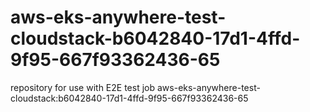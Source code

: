 # aws-eks-anywhere-test-cloudstack-b6042840-17d1-4ffd-9f95-667f93362436-65
repository for use with E2E test job aws-eks-anywhere-test-cloudstack:b6042840-17d1-4ffd-9f95-667f93362436-65
